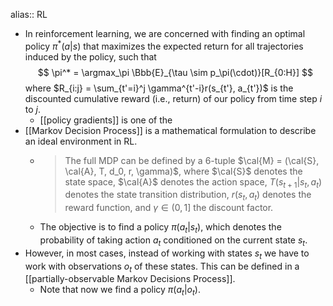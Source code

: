 alias:: RL

- In reinforcement learning, we are concerned with finding an optimal policy $\pi^*(a|s)$ that maximizes the expected return for all trajectories induced by the policy, such that
  $$
  \pi^* = \argmax_\pi \Bbb{E}_{\tau \sim p_\pi(\cdot)}[R_{0:H}]
  $$
  where $R_{i:j} = \sum_{t'=i}^j \gamma^{t'-i}r(s_{t'}, a_{t'})$ is the discounted cumulative reward (i.e., return) of our policy from time step $i$ to $j$.
	- [[policy gradients]] is one of the
- [[Markov Decision Process]] is a mathematical formulation to describe an ideal environment in RL.
	- > The full MDP can be defined by a 6-tuple $\cal{M} = (\cal{S}, \cal{A}, T, d_0, r, \gamma)$, where $\cal{S}$ denotes the state space, $\cal{A}$ denotes the action space, $T(s_{t+1} | s_t, a_t)$ denotes the state transition distribution, $r(s_t, a_t)$ denotes the reward function, and $\gamma \in (0,1]$ the discount factor.
	- The objective is to find a policy $\pi(a_t | s_t)$, which denotes the probability of taking action $a_t$ conditioned on the current state $s_t$.
- However, in most cases, instead of working with states $s_t$ we have to work with observations $o_t$ of these states. This can be defined in a [[partially-observable Markov Decisions Process]].
	- Note that now we find a policy $\pi(a_t | o_t)$.
